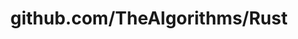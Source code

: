 ---
layout: post
title: github.com/TheAlgorithms/Rust
categories: link
tags: [انگلیسی, برنامه‌نویسی]
---